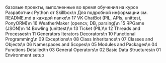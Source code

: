 базовые проекты, выполненные во время обучения на курсе Разработчик Python от Skillbox\n
Для подробной информации см. README.md в каждой папке\n
17 VK ChatBot (PIL, APIs, unittest, PonyORM)\n
16 WeatherMaker (opencv, DB, parsing)\n
15 RPGame (JSON)\n
14 Bowling (unittest)\n
13 Ticket (PIL)\n
12 Threads and Processes\n
11 Generators Iterators Decorators\n
10 Functional Programming\n
09 Exceptions\n
08 Class Inheritance\n
07 Classes and Objects\n
06 Namespaces and Scopes\n
05 Modules and Packages\n
04 Functions Detailed\n
03 General Operators\n
02 Basic Data Structures\n
01 Environment setup
